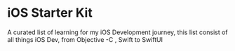 # iOS Starter Kit

A curated list of learning for my iOS Development journey, this list consist of all things iOS Dev, from Objective -C , Swift to SwiftUI
